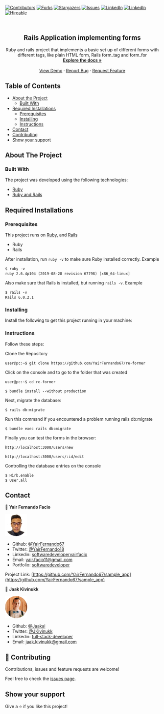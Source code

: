 [![Contributors][contributors-shield]][contributors-url]
[![Forks][forks-shield]][forks-url]
[![Stargazers][stars-shield]][stars-url]
[![Issues][issues-shield]][issues-url]
[![LinkedIn][linkedin-shield2]][linkedin-url2]
[![LinkedIn][linkedin-shield]][linkedin-url]
[![Hireable][hireable]][hireable-url]

<!-- PROJECT LOGO -->
<br />
<p align="center">
 <h2 align="center">Rails Application implementing forms</h2>

  <p align="center">
    Ruby and rails project that implements a basic set up of different forms with different tags, like plain HTML form, Rails form_tag and form_for
    <br />
    <a href="https://github.com/Jaakal/building-with-active-record"><strong>Explore the docs »</strong></a>
    <br />
    <br />
    <a href="https://github.com/Jaakal/building-with-active-record">View Demo</a>
    ·
    <a href="https://github.com/Jaakal/building-with-active-record/issues">Report Bug</a>
    ·
    <a href="https://github.com/Jaakal/building-with-active-record/issues">Request Feature</a>
  </p>

</p>

## Table of Contents
* [About the Project](#about-the-project)
  * [Built With](#built-with)
* [Required Installations](#Required-Installations)
  * [Prerequisites](#Prerequisites)
  * [Installing](#Installing)
  * [Instructions](#Instructions)
* [Contact](#contact)
* [Contributing](#Contributing)
* [Show your support](#Show-your-support)

## About The Project

### Built With
The project was developed using the following technologies:
- [Ruby](https://www.ruby-lang.org/es/)
- [Ruby and Rails](https://rubyonrails.org/)

## Required Installations

### Prerequisites

This project runs on [Ruby](https://www.ruby-lang.org/en/documentation/installation/), and [Rails](http://installrails.com/)
 
* Ruby
* Rails

After installation, run `ruby -v` to make sure Ruby installed correctly. Example
```
$ ruby -v
ruby 2.6.4p104 (2019-08-28 revision 67798) [x86_64-linux]
```

Also make sure that Rails is installed, but running `rails -v`. 
Example
```
$ rails -v
Rails 6.0.2.1
```

### Installing

<p>Install the following to get this project running in your machine:</p>

### Instructions

<p>Follow these steps:</p>

Clone the Repository

```Shell
user@pc:~$ git clone https://github.com/YairFernando67/re-former
```

Click on the console and to go to the folder that was created

```Shell
user@pc:~$ cd re-former
```

```
$ bundle install --without production
```

Next, migrate the database:

```
$ rails db:migrate
```

Run this command if you encountered a problem running rails db:migrate

```
$ bundle exec rails db:migrate
```


Finally you can test the forms in the browser:

```
http://localhost:3000/users/new
```

```
http://localhost:3000/users/:id/edit
```

Controlling the database entries on the console
```
$ Hirb.enable
$ User.all
```

## Contact

👤 **Yair Fernando Facio**

<a href="https://yairfernando67.github.io/Portfolio/" target="_blank">
    
  ![Screenshot Image](app/assets/images/logo.jpg) 

</a>

- Github: [@YairFernando67](https://github.com/YairFernando67)
- Twitter: [@YairFernando18](https://twitter.com/YairFernando18)
- Linkedin: [softwaredeveloperyairfacio](https://www.linkedin.com/in/softwaredeveloperyairfacio/)
- Email: [yair.facio11@gmail.com](https://mail.google.com/mail/?view=cm&fs=1&tf=1&to=yair.facio11@gmail.com)
- Portfolio: [softwaredeveloper](https://yairfernando67.github.io/Portfolio/)

<p align="center">

  Project Link: [https://github.com/YairFernando67/sample_app](https://github.com/YairFernando67/sample_app)

</p>


👤 **Jaak Kivinukk**

<a href="https://github.com/Jaakal" target="_blank">
    
  ![Screenshot Image](app/assets/images/profile.png) 

</a>

- Github: [@Jaakal](https://github.com/Jaakal)
- Twitter: [@JKivinukk](https://twitter.com/JKivinukk)
- Linkedin: [full-stack-developer](https://www.linkedin.com/in/jaak-kivinukk-7098b1153/)
- Email: [jaak.kivinukk@gmail.com](jaak.kivinukk@gmail.com)

## 🤝 Contributing

Contributions, issues and feature requests are welcome!

Feel free to check the [issues page](https://github.com/YairFernando67/re-former/issues).

## Show your support

Give a ⭐️ if you like this project!

<!-- MARKDOWN LINKS & IMAGES -->
[contributors-shield]: https://img.shields.io/github/contributors/YairFernando67/re-former.svg?style=flat-square
[contributors-url]: https://github.com/YairFernando67/re-former/graphs/contributors
[forks-shield]: https://img.shields.io/github/forks/YairFernando67/re-former.svg?style=flat-square
[forks-url]: https://github.com/YairFernando67/re-former/network/members
[stars-shield]: https://img.shields.io/github/stars/YairFernando67/re-former.svg?style=flat-square
[stars-url]: https://github.com/YairFernando67/re-former/stargazers
[issues-shield]: https://img.shields.io/github/issues/YairFernando67/re-former.svg?style=flat-square
[issues-url]: https://github.com/YairFernando67/re-former/issues
[license-shield]: https://img.shields.io/github/license/YairFernando67/re-former.svg?style=flat-square
[license-url]: https://github.com/YairFernando67/re-former/blob/master/LICENSE.txt
[linkedin-shield2]: https://img.shields.io/badge/-LinkedIn-black.svg?style=flat-square&logo=linkedin&colorB=555
[linkedin-url2]: https://www.linkedin.com/in/softwaredeveloperyairfacio/
[linkedin-shield]: https://img.shields.io/badge/-LinkedIn-black.svg?style=flat-square&logo=linkedin&colorB=555
[linkedin-url]: https://www.linkedin.com/in/jaak-kivinukk-7098b1153/
[hireable]: https://cdn.rawgit.com/hiendv/hireable/master/styles/flat/yes.svg
[hireable-url]: https://www.linkedin.com/in/softwaredeveloperyairfacio/